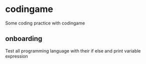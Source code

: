 # codingame
Some coding practice with codingame

## onboarding
Test all programming language with their if else and print variable expression
